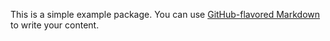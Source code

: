 
This is a simple example package. You can use
[GitHub-flavored Markdown](https://guides.github.com/features/mastering-markdown/)
to write your content.